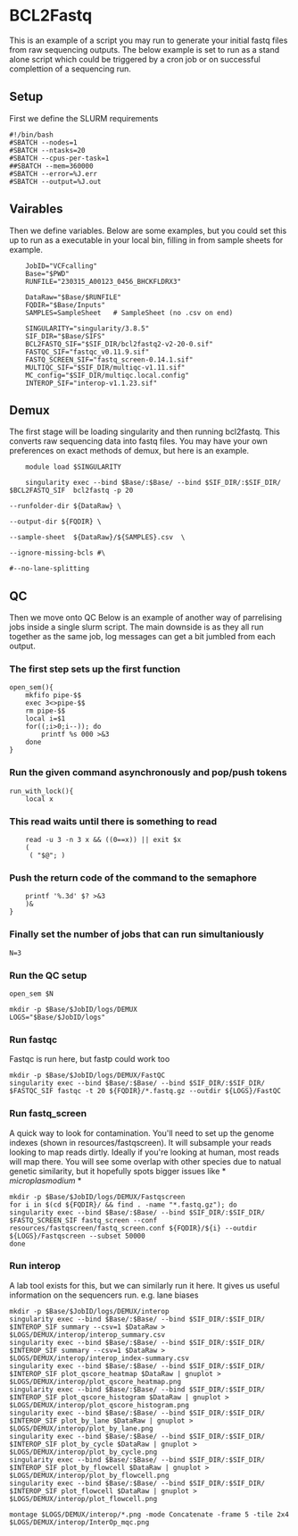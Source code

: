 # BCL2Fastq
This is an example of a script you may run to generate your initial fastq files from raw sequencing outputs. 
The below example is set to run as a stand alone script which could be triggered by a cron job or on successful complettion of a sequencing run.

## Setup
First we define the SLURM requirements
```
#!/bin/bash
#SBATCH --nodes=1
#SBATCH --ntasks=20
#SBATCH --cpus-per-task=1
##SBATCH --mem=360000
#SBATCH --error=%J.err
#SBATCH --output=%J.out
```
## Vairables
Then we define variables. Below are some examples, but you could set this up to run as a executable in your local bin, filling in from sample sheets for example.
```
    JobID="VCFcalling"
    Base="$PWD"
    RUNFILE="230315_A00123_0456_BHCKFLDRX3"

    DataRaw="$Base/$RUNFILE"
    FQDIR="$Base/Inputs"
    SAMPLES=SampleSheet   # SampleSheet (no .csv on end)

    SINGULARITY="singularity/3.8.5"
    SIF_DIR="$Base/SIFS"
    BCL2FASTQ_SIF="$SIF_DIR/bcl2fastq2-v2-20-0.sif"
    FASTQC_SIF="fastqc_v0.11.9.sif"
    FASTQ_SCREEN_SIF="fastq_screen-0.14.1.sif"
    MULTIQC_SIF="$SIF_DIR/multiqc-v1.11.sif"
    MC_config="$SIF_DIR/multiqc.local.config"
    INTEROP_SIF="interop-v1.1.23.sif"
```
## Demux
The first stage will be loading singularity and then running bcl2fastq.
This converts raw sequencing data into fastq files. You may have your own preferences on exact methods of demux, but here is an example.

```
    module load $SINGULARITY
       
    singularity exec --bind $Base/:$Base/ --bind $SIF_DIR/:$SIF_DIR/ $BCL2FASTQ_SIF  bcl2fastq -p 20 
                                                                                    --runfolder-dir ${DataRaw} \
                                                                                    --output-dir ${FQDIR} \
                                                                                    --sample-sheet  ${DataRaw}/${SAMPLES}.csv  \
                                                                                    --ignore-missing-bcls #\
										                                                               #--no-lane-splitting
```
## QC
Then we move onto QC
Below is an example of another way of parrelising jobs inside a single slurm script.
The main downside is as they all run together as the same job, log messages can get a bit jumbled from each output.


### The first step sets up the first function
```
open_sem(){
    mkfifo pipe-$$
    exec 3<>pipe-$$
    rm pipe-$$
    local i=$1
    for((;i>0;i--)); do
        printf %s 000 >&3
    done
}
```
### Run the given command asynchronously and pop/push tokens
```
run_with_lock(){
    local x
```    
### This read waits until there is something to read
```
    read -u 3 -n 3 x && ((0==x)) || exit $x
    (
     ( "$@"; )
```
### Push the return code of the command to the semaphore
```
    printf '%.3d' $? >&3
    )&
}
```
### Finally set the number of jobs that can run simultaniously 
```
N=3
```
### Run the QC setup
```
open_sem $N

mkdir -p $Base/$JobID/logs/DEMUX
LOGS="$Base/$JobID/logs"
```
### Run fastqc
Fastqc is run here, but fastp could work too
```
mkdir -p $Base/$JobID/logs/DEMUX/FastQC
singularity exec --bind $Base/:$Base/ --bind $SIF_DIR/:$SIF_DIR/ $FASTQC_SIF fastqc -t 20 ${FQDIR}/*.fastq.gz --outdir ${LOGS}/FastQC
```
### Run fastq_screen
A quick way to look for contamination. You'll need to set up the genome indexes (shown in resources/fastqscreen).
It will subsample your reads looking to map reads dirtly. Ideally if you're looking at human, most reads will map there.
You will see some overlap with other species due to natual genetic similarity, but it hopefully spots bigger issues like * *microplasmodium* *
```
mkdir -p $Base/$JobID/logs/DEMUX/Fastqscreen
for i in $(cd ${FQDIR}/ && find . -name "*.fastq.gz"); do
singularity exec --bind $Base/:$Base/ --bind $SIF_DIR/:$SIF_DIR/ $FASTQ_SCREEN_SIF fastq_screen --conf resources/fastqscreen/fastq_screen.conf ${FQDIR}/${i} --outdir ${LOGS}/Fastqscreen --subset 50000
done
```

### Run interop
A lab tool exists for this, but we can similarly run it here. It gives us useful information on the sequencers run. e.g. lane biases

```
mkdir -p $Base/$JobID/logs/DEMUX/interop
singularity exec --bind $Base/:$Base/ --bind $SIF_DIR/:$SIF_DIR/ $INTEROP_SIF summary --csv=1 $DataRaw > $LOGS/DEMUX/interop/interop_summary.csv
singularity exec --bind $Base/:$Base/ --bind $SIF_DIR/:$SIF_DIR/ $INTEROP_SIF summary --csv=1 $DataRaw > $LOGS/DEMUX/interop/interop_index-summary.csv
singularity exec --bind $Base/:$Base/ --bind $SIF_DIR/:$SIF_DIR/ $INTEROP_SIF plot_qscore_heatmap $DataRaw | gnuplot > $LOGS/DEMUX/interop/plot_qscore_heatmap.png
singularity exec --bind $Base/:$Base/ --bind $SIF_DIR/:$SIF_DIR/ $INTEROP_SIF plot_qscore_histogram $DataRaw | gnuplot > $LOGS/DEMUX/interop/plot_qscore_histogram.png
singularity exec --bind $Base/:$Base/ --bind $SIF_DIR/:$SIF_DIR/ $INTEROP_SIF plot_by_lane $DataRaw | gnuplot > $LOGS/DEMUX/interop/plot_by_lane.png
singularity exec --bind $Base/:$Base/ --bind $SIF_DIR/:$SIF_DIR/ $INTEROP_SIF plot_by_cycle $DataRaw | gnuplot > $LOGS/DEMUX/interop/plot_by_cycle.png
singularity exec --bind $Base/:$Base/ --bind $SIF_DIR/:$SIF_DIR/ $INTEROP_SIF plot_by_flowcell $DataRaw | gnuplot > $LOGS/DEMUX/interop/plot_by_flowcell.png
singularity exec --bind $Base/:$Base/ --bind $SIF_DIR/:$SIF_DIR/ $INTEROP_SIF plot_flowcell $DataRaw | gnuplot > $LOGS/DEMUX/interop/plot_flowcell.png

montage $LOGS/DEMUX/interop/*.png -mode Concatenate -frame 5 -tile 2x4 $LOGS/DEMUX/interop/InterOp_mqc.png
```
